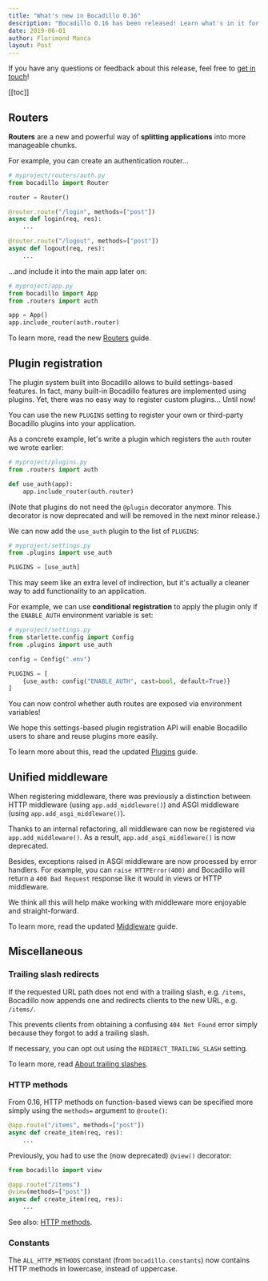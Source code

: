 ```yaml
---
title: "What's new in Bocadillo 0.16"
description: "Bocadillo 0.16 has been released! Learn what's in it for you: routers, plugin registration, unified middleware, and more."
date: 2019-06-01
author: Florimond Manca
layout: Post
---
```


If you have any questions or feedback about this release, feel free to [get in touch](https://bocadilloproject.github.io/faq.html#getting-in-touch)!

[[toc]]

## Routers

**Routers** are a new and powerful way of **splitting applications** into more manageable chunks.

For example, you can create an authentication router…

```python
# myproject/routers/auth.py
from bocadillo import Router

router = Router()

@router.route("/login", methods=["post"])
async def login(req, res):
    ...

@router.route("/logout", methods=["post"])
async def logout(req, res):
    ...
```

…and include it into the main app later on:

```python
# myproject/app.py
from bocadillo import App
from .routers import auth

app = App()
app.include_router(auth.router)
```

To learn more, read the new [Routers](https://bocadilloproject.github.io/guide/routers.html) guide.

## Plugin registration

The plugin system built into Bocadillo allows to build settings-based features. In fact, many built-in Bocadillo features are implemented using plugins. Yet, there was no easy way to register custom plugins… Until now!

You can use the new `PLUGINS` setting to register your own or third-party Bocadillo plugins into your application.

As a concrete example, let's write a plugin which registers the `auth` router we wrote earlier:

```python
# myproject/plugins.py
from .routers import auth

def use_auth(app):
    app.include_router(auth.router)
```

(Note that plugins do not need the `@plugin` decorator anymore. This decorator is now deprecated and will be removed in the next minor release.)

We can now add the `use_auth` plugin to the list of `PLUGINS`:

```python
# myproject/settings.py
from .plugins import use_auth

PLUGINS = [use_auth]
```

This may seem like an extra level of indirection, but it's actually a cleaner way to add functionality to an application.

For example, we can use **conditional registration** to apply the plugin only if the `ENABLE_AUTH` environment variable is set:

```python
# myproject/settings.py
from starlette.config import Config
from .plugins import use_auth

config = Config(".env")

PLUGINS = [
    {use_auth: config("ENABLE_AUTH", cast=bool, default=True)}
]
```

You can now control whether auth routes are exposed via environment variables!

We hope this settings-based plugin registration API will enable Bocadillo users to share and reuse plugins more easily.

To learn more about this, read the updated [Plugins](https://bocadilloproject.github.io/guide/plugins.html) guide.

## Unified middleware

When registering middleware, there was previously a distinction between HTTP middleware (using `app.add_middleware()`) and ASGI middleware (using `app.add_asgi_middleware()`).

Thanks to an internal refactoring, all middleware can now be registered via `app.add_middleware()`. As a result, `app.add_asgi_middleware()` is now deprecated.

Besides, exceptions raised in ASGI middleware are now processed by error handlers. For example, you can `raise HTTPError(400)` and Bocadillo will return a `400 Bad Request` response like it would in views or HTTP middleware.

We think all this will help make working with middleware more enjoyable and straight-forward.

To learn more, read the updated [Middleware](https://bocadilloproject.github.io/guide/middleware.html) guide.

## Miscellaneous

### Trailing slash redirects

If the requested URL path does not end with a trailing slash, e.g. `/items`, Bocadillo now appends one and redirects clients to the new URL, e.g. `/items/`.

This prevents clients from obtaining a confusing `404 Not Found` error simply because they forgot to add a trailing slash.

If necessary, you can opt out using the `REDIRECT_TRAILING_SLASH` setting.

To learn more, read [About trailing slashes](https://bocadilloproject.github.io/guide/routing.html#about-trailing-slashes).

### HTTP methods

From 0.16, HTTP methods on function-based views can be specified more simply using the `methods=` argument to `@route()`:

```python
@app.route("/items", methods=["post"])
async def create_item(req, res):
    ...
```

Previously, you had to use the (now deprecated) `@view()` decorator:

```python
from bocadillo import view

@app.route("/items")
@view(methods=["post"])
async def create_item(req, res):
    ...
```

See also: [HTTP methods](https://bocadilloproject.github.io/guide/routing.html#http-methods).

### Constants

The `ALL_HTTP_METHODS` constant (from `bocadillo.constants`) now contains HTTP methods in lowercase, instead of uppercase.
